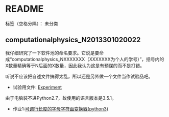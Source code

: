 ﻿# README

标签（空格分隔）： 未分类

**computationalphysics_N2013301020022**
---

我仔细研究了一下软件池的命名要求。它说是要命成“computationalphysics_NXXXXXXX（XXXXXXX为个人的学号）”，括号内的X数量精确等于N后面的X数量，因此我认为这是有预谋的而不是打错。

听说不应该把自述文件搞得太乱，所以还是另外做一个文件当作试验品吧。

* 试验用文件: [Experiment](https://github.com/LynnChen-whu/computationalphysics_N2013301020022/blob/master/Experiment.md)

由于电脑装不进Python2.7，故使用的语言版本是3.5.1。
* 作业1:[可调行长度的字母字符画变换器(python3)](https://github.com/LynnChen-whu/computationalphysics_N2013301020022/blob/master/%E5%8F%AF%E8%B0%83%E8%A1%8C%E9%95%BF%E5%BA%A6%E7%9A%84%E5%AD%97%E6%AF%8D%E5%AD%97%E7%AC%A6%E7%94%BB%E5%8F%98%E6%8D%A2%E5%99%A8(python3).py)


